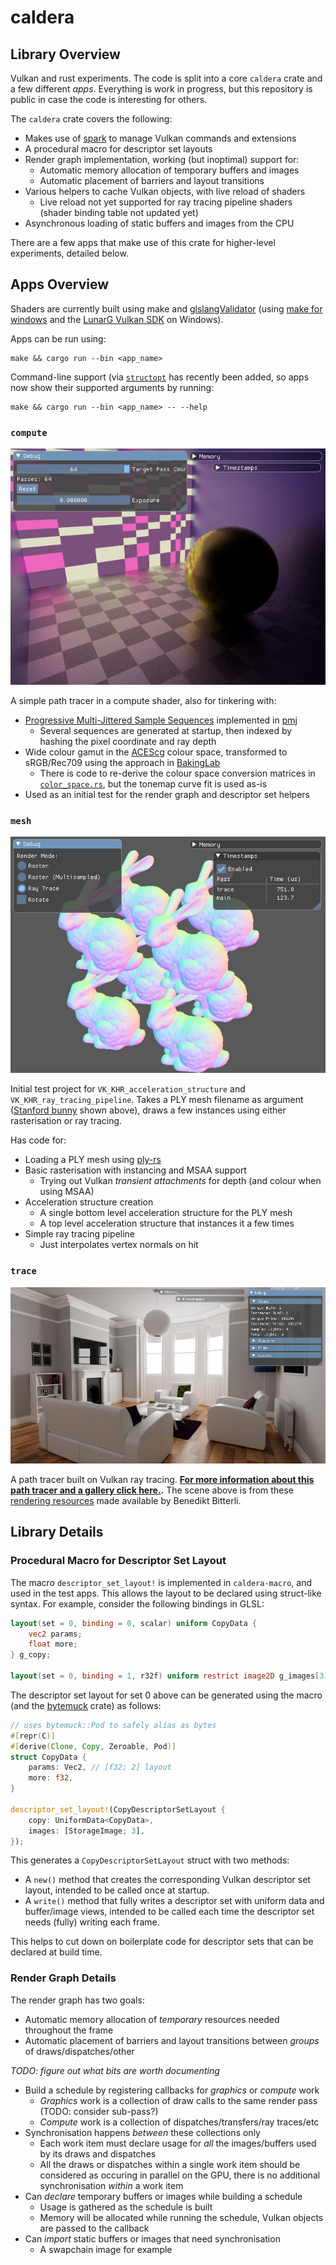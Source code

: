 # caldera

## Library Overview

Vulkan and rust experiments. The code is split into a core `caldera` crate and a few different _apps_. Everything is work in progress, but this repository is public in case the code is interesting for others.

The `caldera` crate covers the following:

* Makes use of [spark](https://github.com/sjb3d/spark) to manage Vulkan commands and extensions
* A procedural macro for descriptor set layouts
* Render graph implementation, working (but inoptimal) support for:
  * Automatic memory allocation of temporary buffers and images
  * Automatic placement of barriers and layout transitions
* Various helpers to cache Vulkan objects, with live reload of shaders
  * Live reload not yet supported for ray tracing pipeline shaders (shader binding table not updated yet)
* Asynchronous loading of static buffers and images from the CPU

There are a few apps that make use of this crate for higher-level experiments, detailed below.

## Apps Overview

Shaders are currently built using make and [glslangValidator](https://github.com/KhronosGroup/glslang) (using [make for windows](http://gnuwin32.sourceforge.net/packages/make.htm) and the [LunarG Vulkan SDK](https://vulkan.lunarg.com/) on Windows).

Apps can be run using:

```
make && cargo run --bin <app_name>
```

Command-line support (via [`structopt`](https://crates.io/crates/structopt/) has recently been added, so apps now show their supported arguments by running:

```
make && cargo run --bin <app_name> -- --help
```

### `compute`

![compute](docs/compute.jpg)

A simple path tracer in a compute shader, also for tinkering with:

* [Progressive Multi-Jittered Sample Sequences](https://graphics.pixar.com/library/ProgressiveMultiJitteredSampling/) implemented in [pmj](https://github.com/sjb3d/pmj)
  * Several sequences are generated at startup, then indexed by hashing the pixel coordinate and ray depth
* Wide colour gamut in the [ACEScg](https://en.wikipedia.org/wiki/Academy_Color_Encoding_System) colour space, transformed to sRGB/Rec709 using the approach in [BakingLab](https://github.com/TheRealMJP/BakingLab/blob/master/BakingLab/ACES.hlsl)
  * There is code to re-derive the colour space conversion matrices in [`color_space.rs`](https://github.com/sjb3d/caldera/blob/main/caldera/src/color_space.rs), but the tonemap curve fit is used as-is
* Used as an initial test for the render graph and descriptor set helpers

### `mesh`

![mesh](docs/mesh.jpg)

Initial test project for `VK_KHR_acceleration_structure` and `VK_KHR_ray_tracing_pipeline`.  Takes a PLY mesh filename as argument ([Stanford bunny](http://graphics.stanford.edu/data/3Dscanrep/) shown above), draws a few instances using either rasterisation or ray tracing.

Has code for:
* Loading a PLY mesh using [ply-rs](https://github.com/Fluci/ply-rs)
* Basic rasterisation with instancing and MSAA support
  * Trying out Vulkan _transient attachments_ for depth (and colour when using MSAA)
* Acceleration structure creation
  * A single bottom level acceleration structure for the PLY mesh
  * A top level acceleration structure that instances it a few times
* Simple ray tracing pipeline
  * Just interpolates vertex normals on hit

### `trace`

![trace](docs/trace_living-room-2_ui.jpg)

A path tracer built on Vulkan ray tracing.  **[For more information about this path tracer and a gallery click here.](docs/path_tracer.md).**  The scene above is from these [rendering resources](https://benedikt-bitterli.me/resources/) made available by Benedikt Bitterli.

## Library Details

### Procedural Macro for Descriptor Set Layout

The macro `descriptor_set_layout!` is implemented in `caldera-macro`, and used in the test apps.  This allows the layout to be declared using struct-like syntax.  For example, consider the following bindings in GLSL:

```glsl
layout(set = 0, binding = 0, scalar) uniform CopyData {
    vec2 params;
    float more;
} g_copy;

layout(set = 0, binding = 1, r32f) uniform restrict image2D g_images[3];
```

The descriptor set layout for set 0 above can be generated using the macro (and the [bytemuck](https://crates.io/crates/bytemuck) crate) as follows:

```rust
// uses bytemuck::Pod to safely alias as bytes
#[repr(C)]
#[derive(Clone, Copy, Zeroable, Pod)]
struct CopyData {
    params: Vec2, // [f32; 2] layout
    more: f32,
}

descriptor_set_layout!(CopyDescriptorSetLayout {
    copy: UniformData<CopyData>,
    images: [StorageImage; 3],
});
```

This generates a `CopyDescriptorSetLayout` struct with two methods:

* A `new()` method that creates the corresponding Vulkan descriptor set layout, intended to be called once at startup.
* A `write()` method that fully writes a descriptor set with uniform data and buffer/image views, intended to be called each time the descriptor set needs (fully) writing each frame.

This helps to cut down on boilerplate code for descriptor sets that can be declared at build time.

### Render Graph Details

The render graph has two goals:

* Automatic memory allocation of _temporary_ resources needed throughout the frame
* Automatic placement of barriers and layout transitions between _groups_ of draws/dispatches/other

_TODO: figure out what bits are worth documenting_

* Build a schedule by registering callbacks for _graphics_ or _compute_ work
  * _Graphics_ work is a collection of draw calls to the same render pass (TODO: consider sub-pass?)
  * _Compute_ work is a collection of dispatches/transfers/ray traces/etc
* Synchronisation happens _between_ these collections only
  * Each work item must declare usage for _all_ the images/buffers used by its draws and dispatches
  * All the draws or dispatches within a single work item should be considered as occuring in parallel on the GPU, there is no additional synchronisation _within_ a work item
* Can _declare_ temporary buffers or images while building a schedule
  * Usage is gathered as the schedule is built
  * Memory will be allocated while running the schedule, Vulkan objects are passed to the callback
* Can _import_ static buffers or images that need synchronisation
  * A swapchain image for example
